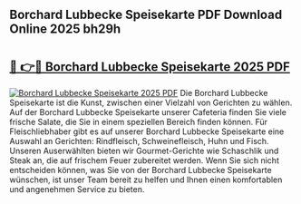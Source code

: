 ## Borchard Lubbecke Speisekarte PDF Download Online 2025 bh29h

# <h2><a href="http://gc7gbo4.nevu.top/?p=Borchard+Lubbecke+Speisekarte">🔗 👉🔴 Borchard Lubbecke Speisekarte 2025 PDF</a></h2>

[![Borchard Lubbecke Speisekarte 2025 PDF](https://i.imgur.com/dBaPXMq.png)](http://gc7gbo4.nevu.top/?p=Borchard+Lubbecke+Speisekarte)
Die Borchard Lubbecke Speisekarte ist die Kunst, zwischen einer Vielzahl von Gerichten zu wählen. Auf der Borchard Lubbecke Speisekarte unserer Cafeteria finden Sie viele frische Salate, die Sie in einem speziellen Bereich finden können. Für Fleischliebhaber gibt es auf unserer Borchard Lubbecke Speisekarte eine Auswahl an Gerichten: Rindfleisch, Schweinefleisch, Huhn und Fisch. Unseren Auserwählten bieten wir Gourmet-Gerichte wie Schaschlik und Steak an, die auf frischem Feuer zubereitet werden. Wenn Sie sich nicht entscheiden können, was Sie von der Borchard Lubbecke Speisekarte wünschen, ist unser Team bereit zu helfen und Ihnen einen komfortablen und angenehmen Service zu bieten.
